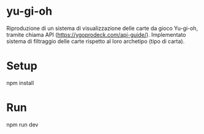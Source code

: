 # yu-gi-oh

Riproduzione di un sistema di visualizzazione delle carte da gioco Yu-gi-oh, tramite chiama API (https://ygoprodeck.com/api-guide/).
Implementato sistema di filtraggio delle carte rispetto al loro archetipo (tipo di carta).

# Setup
npm install

# Run
npm run dev
